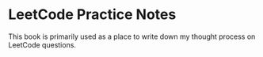 # LeetCode Practice Notes

This book is primarily used as a place to write down my thought process on LeetCode questions.

